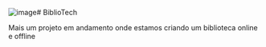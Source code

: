 ![image](https://github.com/luizpianooficial/BiblioTech/assets/44480258/4698ecef-ce5c-4a86-b66c-148cbff1aa0b)# BiblioTech

Mais um projeto em andamento onde estamos criando um biblioteca online e offline 



